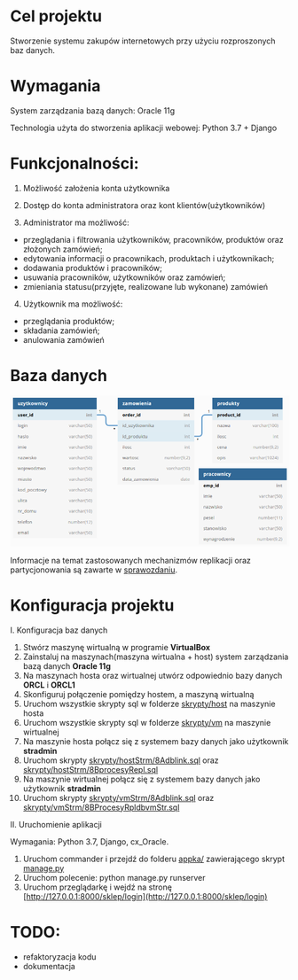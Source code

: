 Cel projektu 
==========

Stworzenie systemu zakupów internetowych przy użyciu rozproszonych baz danych.

Wymagania
==========

System zarządzania bazą danych: Oracle 11g

Technologia użyta do stworzenia aplikacji webowej: Python 3.7 + Django

Funkcjonalności:
==============
1. Możliwość założenia konta użytkownika

2. Dostęp do konta administratora oraz kont klientów(użytkowników)

3. Administrator ma możliwość:
* przeglądania i filtrowania użytkowników, pracowników, produktów oraz złożonych zamówień;
* edytowania informacji o pracownikach, produktach i użytkownikach;
* dodawania produktów i pracowników;
* usuwania pracowników, użytkowników oraz zamówień;
* zmieniania statusu(przyjęte, realizowane lub wykonane) zamówień

4. Użytkownik ma możliwość:
* przeglądania produktów;
* składania zamówień;
* anulowania zamówień

Baza danych
========

![tabele schemat](tabele.png "Tabele w bazie danych")

Informacje na temat zastosowanych mechanizmów replikacji oraz partycjonowania są zawarte w [sprawozdaniu](https://github.com/robert-czwartosz/sklep-internetowy/blob/main/ROBDsprawozdanie.pdf).

Konfiguracja projektu
===================

I. Konfiguracja baz danych

1. Stwórz maszynę wirtualną w programie **VirtualBox**
2. Zainstaluj na maszynach(maszyna wirtualna + host) system zarządzania bazą danych **Oracle 11g**
3. Na maszynach hosta oraz wirtualnej utwórz odpowiednio bazy danych **ORCL** i **ORCL1**
4. Skonfiguruj połączenie pomiędzy hostem, a maszyną wirtualną
5. Uruchom wszystkie skrypty sql w folderze [skrypty/host](https://github.com/robert-czwartosz/sklep-internetowy/blob/main/skrypty/host/) na maszynie hosta
6. Uruchom wszystkie skrypty sql w folderze [skrypty/vm](https://github.com/robert-czwartosz/sklep-internetowy/blob/main/skrypty/vm/) na maszynie wirtualnej
7. Na maszynie hosta połącz się z systemem bazy danych jako użytkownik **stradmin**
8. Uruchom skrypty [skrypty/hostStrm/8Adblink.sql](https://github.com/robert-czwartosz/sklep-internetowy/blob/main/skrypty/hostStrm/8Adblink.sql) oraz [skrypty/hostStrm/8BprocesyRepl.sql](https://github.com/robert-czwartosz/sklep-internetowy/blob/main/skrypty/hostStrm/8BprocesyRepl.sql)
9. Na maszynie wirtualnej połącz się z systemem bazy danych jako użytkownik **stradmin**
10. Uruchom skrypty [skrypty/vmStrm/8Adblink.sql](https://github.com/robert-czwartosz/sklep-internetowy/blob/main/skrypty/vmStrm/8Adblink.sql) oraz [skrypty/vmStrm/8BProcesyRpldbvmStr.sql](https://github.com/robert-czwartosz/sklep-internetowy/blob/main/skrypty/vmStrm/8BprocesyRepldbvmStr.sql)

II. Uruchomienie aplikacji

Wymagania: Python 3.7, Django, cx_Oracle.
1. Uruchom commander i przejdź do folderu [appka/](https://github.com/robert-czwartosz/sklep-internetowy/blob/main/appka/) zawierającego skrypt [manage.py](https://github.com/robert-czwartosz/sklep-internetowy/blob/main/appka/manage.py)
2. Uruchom polecenie: python manage.py runserver
3. Uruchom przeglądarkę i wejdź na stronę [http://127.0.0.1:8000/sklep/login](http://127.0.0.1:8000/sklep/login)


TODO:
====

* refaktoryzacja kodu
* dokumentacja